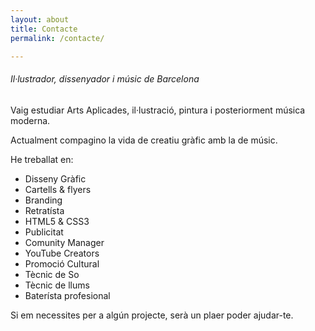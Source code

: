 ```yaml
---
layout: about
title: Contacte
permalink: /contacte/

---
```


###### Il·lustrador, dissenyador i músic de Barcelona

Vaig estudiar Arts Aplicades, il·lustració, pintura i posteriorment música moderna.

Actualment compagino la vida de creatiu gràfic amb la de músic.


He treballat en:

* Disseny Gràfic
* Cartells & flyers
* Branding
* Retratísta
* HTML5 & CSS3
* Publicitat
* Comunity Manager
* YouTube Creators
* Promoció Cultural
* Tècnic de So
* Tècnic de llums
* Baterísta profesional

Si em necessites per a algún projecte, serà un plaer poder ajudar-te.